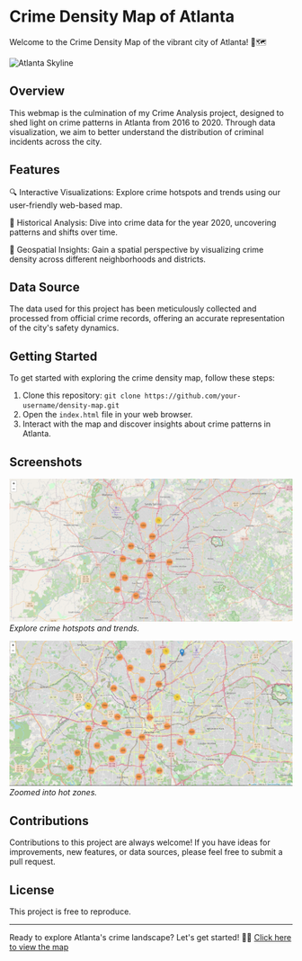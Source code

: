 # Crime Density Map of Atlanta

Welcome to the Crime Density Map of the vibrant city of Atlanta! 🌆🗺️

![Atlanta Skyline](https://i0.wp.com/rambleatlanta.com/wp-content/uploads/2022/06/atlanta-skyline-daytime.jpg?w=1920&ssl=1)

## Overview

This webmap is the culmination of my Crime Analysis project, designed to shed light on crime patterns in Atlanta from 2016 to 2020. Through data visualization, we aim to better understand the distribution of criminal incidents across the city.

## Features

🔍 Interactive Visualizations: Explore crime hotspots and trends using our user-friendly web-based map.

📅 Historical Analysis: Dive into crime data for the year 2020, uncovering patterns and shifts over time.

📍 Geospatial Insights: Gain a spatial perspective by visualizing crime density across different neighborhoods and districts.

## Data Source

The data used for this project has been meticulously collected and processed from official crime records, offering an accurate representation of the city's safety dynamics.

## Getting Started

To get started with exploring the crime density map, follow these steps:

1. Clone this repository: `git clone https://github.com/your-username/density-map.git`
2. Open the `index.html` file in your web browser.
3. Interact with the map and discover insights about crime patterns in Atlanta.

## Screenshots

![Screenshot 1](shot2.png)
_Explore crime hotspots and trends._

![Screenshot 2](shot1.png)
_Zoomed into hot zones._

## Contributions

Contributions to this project are always welcome! If you have ideas for improvements, new features, or data sources, please feel free to submit a pull request.

## License

This project is free to reproduce.

---

Ready to explore Atlanta's crime landscape? Let's get started! 🚀🔦   [Click here to view the map](https://josephgyegyiri.github.io/density-map/)
